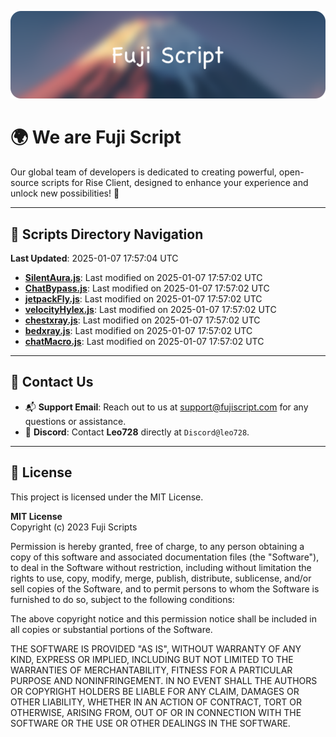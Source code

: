 ![Banner](.github/b.webp)

# 🌍 **We are Fuji Script**

Our global team of developers is dedicated to creating powerful, open-source scripts for Rise Client, designed to enhance your experience and unlock new possibilities! 🌟

---
<!-- SCRIPTS_NAVIGATION_START -->
## 📂 **Scripts Directory Navigation**

**Last Updated**: 2025-01-07 17:57:04 UTC

- **[SilentAura.js](scripts/SilentAura.js)**: Last modified on 2025-01-07 17:57:02 UTC
- **[ChatBypass.js](scripts/ChatBypass.js)**: Last modified on 2025-01-07 17:57:02 UTC
- **[jetpackFly.js](scripts/jetpackFly.js)**: Last modified on 2025-01-07 17:57:02 UTC
- **[velocityHylex.js](scripts/velocityHylex.js)**: Last modified on 2025-01-07 17:57:02 UTC
- **[chestxray.js](scripts/chestxray.js)**: Last modified on 2025-01-07 17:57:02 UTC
- **[bedxray.js](scripts/bedxray.js)**: Last modified on 2025-01-07 17:57:02 UTC
- **[chatMacro.js](scripts/chatMacro.js)**: Last modified on 2025-01-07 17:57:02 UTC

<!-- SCRIPTS_NAVIGATION_END -->

---

## 💬 **Contact Us**  
- 📬 **Support Email**: Reach out to us at [support@fujiscript.com](mailto:support@fujiscript.com) for any questions or assistance.  
- 💬 **Discord**: Contact **Leo728** directly at `Discord@leo728`.

---

## 📜 **License**

This project is licensed under the MIT License.  

**MIT License**  
Copyright (c) 2023 Fuji Scripts  

Permission is hereby granted, free of charge, to any person obtaining a copy of this software and associated documentation files (the "Software"), to deal in the Software without restriction, including without limitation the rights to use, copy, modify, merge, publish, distribute, sublicense, and/or sell copies of the Software, and to permit persons to whom the Software is furnished to do so, subject to the following conditions:  

The above copyright notice and this permission notice shall be included in all copies or substantial portions of the Software.  

THE SOFTWARE IS PROVIDED "AS IS", WITHOUT WARRANTY OF ANY KIND, EXPRESS OR IMPLIED, INCLUDING BUT NOT LIMITED TO THE WARRANTIES OF MERCHANTABILITY, FITNESS FOR A PARTICULAR PURPOSE AND NONINFRINGEMENT. IN NO EVENT SHALL THE AUTHORS OR COPYRIGHT HOLDERS BE LIABLE FOR ANY CLAIM, DAMAGES OR OTHER LIABILITY, WHETHER IN AN ACTION OF CONTRACT, TORT OR OTHERWISE, ARISING FROM, OUT OF OR IN CONNECTION WITH THE SOFTWARE OR THE USE OR OTHER DEALINGS IN THE SOFTWARE.  
